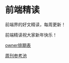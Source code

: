# 前端精读

前端界的好文精读，每周更新！

前端精读祝大家新年快乐！

[owner排期表](https://github.com/dt-fe/weekly/issues/1)

[周刊参考池](https://github.com/dt-fe/weekly/issues/2)
